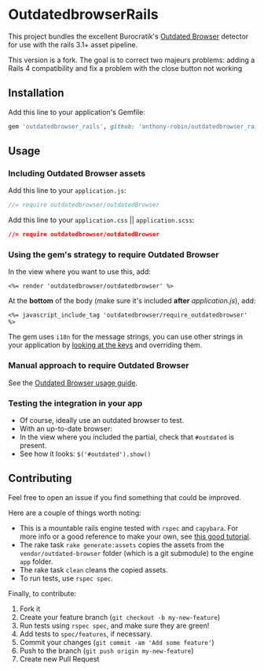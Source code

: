# OutdatedbrowserRails

This project bundles the excellent Burocratik's
[Outdated Browser](https://github.com/burocratik/outdated-browser)
detector for use with the rails 3.1+ asset pipeline.

This version is a fork. The goal is to correct two majeurs problems: adding a Rails 4 compatibility and fix a problem with the close button not working

## Installation

Add this line to your application's Gemfile:

```ruby
gem 'outdatedbrowser_rails', github: 'anthony-robin/outdatedbrowser_rails'
```

## Usage

### Including Outdated Browser assets

Add this line to your `application.js`:

```js
//= require outdatedbrowser/outdatedBrowser
```

Add this line to your `application.css` || `application.scss`:

```css
//= require outdatedbrowser/outdatedBrowser
```
### Using the gem's strategy to require Outdated Browser

In the view where you want to use this, add:

```erb
<%= render 'outdatedbrowser/outdatedbrowser' %>
```

At the **bottom** of the body (make sure it's included **after**
_application.js_), add:

```erb
<%= javascript_include_tag 'outdatedbrowser/require_outdatedbrowser' %>
```

The gem uses `i18n` for the message strings, you can use other strings
in your application by
[looking at the keys](https://github.com/luisalima/outdatedbrowser_rails/blob/master/config/locales/en.yml)
and overriding them.

### Manual approach to require Outdated Browser

See the [Outdated Browser usage guide](https://github.com/burocratik/outdated-browser#how-to-use-it).

### Testing the integration in your app

* Of course, ideally use an outdated browser to test.
* With an up-to-date browser:
 * In the view where you included the partial, check that `#outdated`
   is present.
 * See how it looks: `$('#outdated').show()`

## Contributing

Feel free to open an issue if you find something that could be improved.

Here are a couple of things worth noting:

* This is a mountable rails engine tested with `rspec` and `capybara`.
  For more info or a good reference to make your own, see
  [this good tutorial](http://viget.com/extend/rails-engine-testing-with-rspec-capybara-and-factorygirl).
* The rake task `rake generate:assets` copies the assets from the
  `vendor/outdated-browser` folder (which is a git submodule) to the
  engine `app` folder.
* The rake task `clean` cleans the copied assets.
* To run tests, use `rspec spec`.

Finally, to contribute:

1. Fork it
2. Create your feature branch (`git checkout -b my-new-feature`)
3. Run tests using `rspec spec`, and make sure they are green!
4. Add tests to `spec/features`, if necessary.
5. Commit your changes (`git commit -am 'Add some feature'`)
6. Push to the branch (`git push origin my-new-feature`)
7. Create new Pull Request
